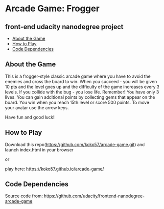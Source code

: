 # Arcade Game: Frogger
## front-end udacity nanodegree project

* [About the Game](#aboutthegame)
* [How to Play](#howtoplay)
* [Code Dependencies](#codedependencies)

## About the Game

This is a frogger-style classic arcade game where you have to avoid the enemies and cross the board to win. When you succeed - you will be given 10 pts and the level goes up and the difficulty of the game increases every 3 levels. If you collide with the bug - you lose life. Remember! You have only 3 lives. You can gain additional points by collecting gems that appear on the board. 
You win when you reach 15th level or score 500 points. 
To move your avatar use the arrow keys.

Have fun and good luck!

## How to Play

Download this repo(https://github.com/koko57/arcade-game.git) and launch index.html in your browser

or 

play here: https://koko57.github.io/arcade-game/


## Code Dependencies

Source code from: https://github.com/udacity/frontend-nanodegree-arcade-game